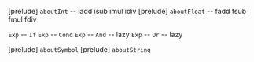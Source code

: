[prelude] `aboutInt` -- iadd isub imul idiv
[prelude] `aboutFloat` -- fadd fsub fmul fdiv

`Exp` -- `If`
`Exp` -- `Cond`
`Exp` -- `And` -- lazy
`Exp` -- `Or` -- lazy

[prelude] `aboutSymbol`
[prelude] `aboutString`
